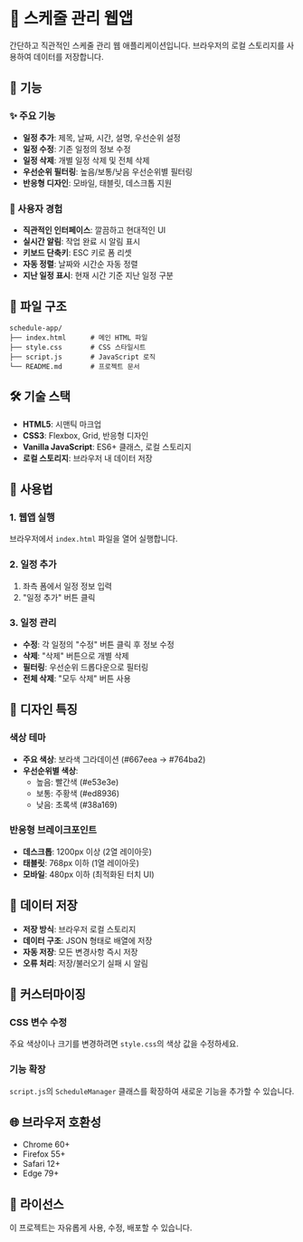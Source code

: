# 📅 스케줄 관리 웹앱

간단하고 직관적인 스케줄 관리 웹 애플리케이션입니다. 브라우저의 로컬 스토리지를 사용하여 데이터를 저장합니다.

## 🚀 기능

### ✨ 주요 기능
- **일정 추가**: 제목, 날짜, 시간, 설명, 우선순위 설정
- **일정 수정**: 기존 일정의 정보 수정
- **일정 삭제**: 개별 일정 삭제 및 전체 삭제
- **우선순위 필터링**: 높음/보통/낮음 우선순위별 필터링
- **반응형 디자인**: 모바일, 태블릿, 데스크톱 지원

### 🎨 사용자 경험
- **직관적인 인터페이스**: 깔끔하고 현대적인 UI
- **실시간 알림**: 작업 완료 시 알림 표시
- **키보드 단축키**: ESC 키로 폼 리셋
- **자동 정렬**: 날짜와 시간순 자동 정렬
- **지난 일정 표시**: 현재 시간 기준 지난 일정 구분

## 📁 파일 구조

```
schedule-app/
├── index.html      # 메인 HTML 파일
├── style.css       # CSS 스타일시트
├── script.js       # JavaScript 로직
└── README.md       # 프로젝트 문서
```

## 🛠️ 기술 스택

- **HTML5**: 시맨틱 마크업
- **CSS3**: Flexbox, Grid, 반응형 디자인
- **Vanilla JavaScript**: ES6+ 클래스, 로컬 스토리지
- **로컬 스토리지**: 브라우저 내 데이터 저장

## 🎯 사용법

### 1. 웹앱 실행
브라우저에서 `index.html` 파일을 열어 실행합니다.

### 2. 일정 추가
1. 좌측 폼에서 일정 정보 입력
2. "일정 추가" 버튼 클릭

### 3. 일정 관리
- **수정**: 각 일정의 "수정" 버튼 클릭 후 정보 수정
- **삭제**: "삭제" 버튼으로 개별 삭제
- **필터링**: 우선순위 드롭다운으로 필터링
- **전체 삭제**: "모두 삭제" 버튼 사용

## 🎨 디자인 특징

### 색상 테마
- **주요 색상**: 보라색 그라데이션 (#667eea → #764ba2)
- **우선순위별 색상**:
  - 높음: 빨간색 (#e53e3e)
  - 보통: 주황색 (#ed8936)
  - 낮음: 초록색 (#38a169)

### 반응형 브레이크포인트
- **데스크톱**: 1200px 이상 (2열 레이아웃)
- **태블릿**: 768px 이하 (1열 레이아웃)
- **모바일**: 480px 이하 (최적화된 터치 UI)

## 💾 데이터 저장

- **저장 방식**: 브라우저 로컬 스토리지
- **데이터 구조**: JSON 형태로 배열에 저장
- **자동 저장**: 모든 변경사항 즉시 저장
- **오류 처리**: 저장/불러오기 실패 시 알림

## 🔧 커스터마이징

### CSS 변수 수정
주요 색상이나 크기를 변경하려면 `style.css`의 색상 값을 수정하세요.

### 기능 확장
`script.js`의 `ScheduleManager` 클래스를 확장하여 새로운 기능을 추가할 수 있습니다.

## 🌐 브라우저 호환성

- Chrome 60+
- Firefox 55+
- Safari 12+
- Edge 79+

## 📝 라이선스

이 프로젝트는 자유롭게 사용, 수정, 배포할 수 있습니다.